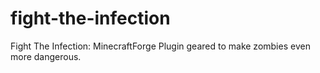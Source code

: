fight-the-infection
===================

Fight The Infection: MinecraftForge Plugin geared to make zombies even more dangerous.
